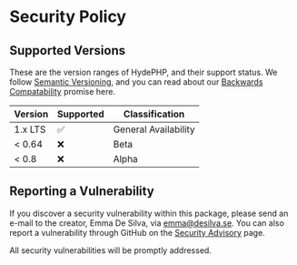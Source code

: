 # Security Policy

## Supported Versions

These are the version ranges of HydePHP, and their support status. We follow [Semantic Versioning](https://semver.org), and you can read about our [Backwards Compatability](https://github.com/hydephp/policies/blob/master/backwards-compatability.md) promise here.

| Version | Supported          | Classification       |
|---------|--------------------|----------------------|
| 1.x LTS | :white_check_mark: | General Availability |
| < 0.64  | :x:                | Beta                 |
| < 0.8   | :x:                | Alpha                |


## Reporting a Vulnerability

If you discover a security vulnerability within this package, please send an e-mail to the creator, Emma De Silva, via emma@desilva.se.
You can also report a vulnerability through GitHub on the [Security Advisory](https://github.com/hydephp/develop/security/advisories) page.

All security vulnerabilities will be promptly addressed.
